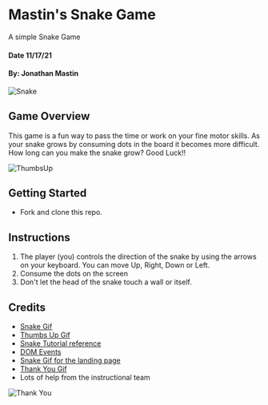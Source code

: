 # Mastin's Snake Game
A simple Snake Game
#### Date 11/17/21
#### By: Jonathan Mastin

![Snake](https://mir-s3-cdn-cf.behance.net/project_modules/disp/1ff61150353689.58cebfc53e8bf.gif)



## Game Overview
This game is a fun way to pass the time or work on your fine motor skills. As your snake grows by consuming dots in the board it becomes more difficult. How long can you make the snake grow? Good Luck!!

![ThumbsUp](https://66.media.tumblr.com/tumblr_m43fenS4rJ1rqfhi2o1_250.gif)



## Getting Started
- Fork and clone this repo.



## Instructions
1. The player (you) controls the direction of the snake by using the arrows on your keyboard. You can move Up, Right, Down or Left.
2. Consume the dots on the screen
3. Don't let the head of the snake touch a wall or itself.




## Credits
- [Snake Gif](https://www.behance.net/gallery/50353689/ANIMATED-GIFS)
- [Thumbs Up Gif](https://wifflegif.com/gifs/713382-double-thumbs-up-two-thumbs-up-gif)
- [Snake Tutorial reference](https://www.freecodecamp.org/news/how-to-build-a-snake-game-in-javascript/)
- [DOM Events](https://www.w3schools.com/jsref/dom_obj_event.asp)
- [Snake Gif for the landing page](https://petamind.com/smooth-nature-snake-game-redev-with-kotlin-part-3/)
- [Thank You Gif](https://www.funimada.com/thank-you/)
- Lots of help from the instructional team

![Thank You](https://www.funimada.com/assets/images/cards/big/thank-you-9.gif)